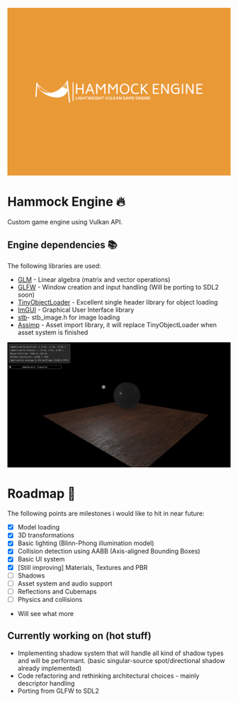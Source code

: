 ![Hammock Engine Logo](https://raw.githubusercontent.com/elliahu/HammockEngine/master/Img/hammock-engine-logo.png)

# Hammock Engine 🔥
Custom game engine using Vulkan API.

## Engine dependencies 📚
The following libraries are used:
- [GLM](https://github.com/g-truc/glm) - Linear algebra (matrix and vector operations) 
- [GLFW](https://www.glfw.org/) - Window creation and input handling (Will be porting to SDL2 soon)
- [TinyObjectLoader](https://github.com/tinyobjloader/tinyobjloader) - Excellent single header library for object loading
- [ImGUI](https://github.com/ocornut/imgui) - Graphical User Interface library
- [stb](https://github.com/nothings/stb)- stb_image.h for image loading
- [Assimp](https://github.com/assimp/assimp) - Asset import library, it will replace TinyObjectLoader when asset system is finished

![Textures](https://raw.githubusercontent.com/elliahu/HammockEngine/master/Img/pbr.png)

# Roadmap 🚗
The following points are milestones i would like to hit in near future:
- [x] Model loading
- [x] 3D transformations
- [x] Basic lighting (Blinn-Phong illumination model)
- [x] Collision detection using AABB (Axis-aligned Bounding Boxes)
- [x] Basic UI system
- [x] [Still improving] Materials, Textures and PBR
- [ ] Shadows
- [ ] Asset system and audio support
- [ ] Reflections and Cubemaps
- [ ] Physics and collisions
- Will see what more

## Currently working on (hot stuff)
- Implementing shadow system that will handle all kind of shadow types and will be performant. (basic singular-source spot/directional shadow already implemented)
- Code refactoring and rethinking architectural choices - mainly descriptor handling 
- Porting from GLFW to SDL2